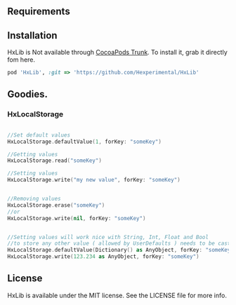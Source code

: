 
## Requirements

## Installation

HxLib is Not available through [CocoaPods Trunk](http://cocoapods.org). To install
it, grab it directly fom here. 

```ruby
pod 'HxLib', :git => 'https://github.com/Hexperimental/HxLib'
```

## Goodies. 

### HxLocalStorage

```swift

//Set default values
HxLocalStorage.defaultValue(1, forKey: "someKey")

//Getting values 
HxLocalStorage.read("someKey")

//Setting values
HxLocalStorage.write("my new value", forKey: "someKey")


//Removing values
HxLocalStorage.erase("someKey")
//or 
HxLocalStorage.write(nil, forKey: "someKey")


//Setting values will work nice with String, Int, Float and Bool
//to store any other value ( allowed by UserDefaults ) needs to be casted as AnyObject
HxLocalStorage.defaultValue(Dictionary() as AnyObject, forKey: "someKey")
HxLocalStorage.write(123.234 as AnyObject, forKey: "someKey")

```


## License

HxLib is available under the MIT license. See the LICENSE file for more info.
